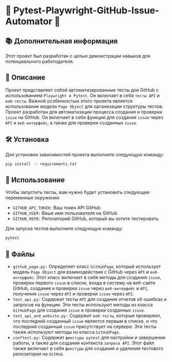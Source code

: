 # 🚀 Pytest-Playwright-GitHub-Issue-Automator 🚀

## 📚 Дополнительная информация
Этот проект был разработан с целью демонстрации навыков для потенциального работодателя.

## 📝 Описание
Проект представляет собой автоматизированные тесты для GitHub с использованием `Playwright и Pytest`. Он включает в себя `тесты API` и `веб-тесты`. Важной особенностью этого проекта является использование модели `Page Object` для организации структуры тестов.
Проект разработан для автоматизации процесса создания и проверки `issue` на GitHub. Он включает в себя функции для создания `issue` через `API` и `веб-интерфейс`, а также для проверки созданных `issue`.

## 🛠️ Установка
Для установки зависимостей проекта выполните следующую команду:
```bash
pip install -r requirements.txt
```
## 🏃 Использование
Чтобы запустить тесты, вам нужно будет установить следующие переменные окружения:
- `GITHUB_API_TOKEN:` Ваш токен API GitHub
- `GITHUB_USER:` Ваше имя пользователя на GitHub
- `GITHUB_REPO:` Репозиторий GitHub, который вы хотите тестировать
  
Для запуска тестов выполните следующую команду:
```bash
pytest
```
## 📁 Файлы
- `github_page.py:` Определяет класс `GitHubPage`, который использует модель `Page Object` для взаимодействия с GitHub через `API` и `веб-интерфейс`. Этот класс включает в себя методы для создания `issue`, проверки первого `issue` в списке, входа в систему на веб-сайте GitHub, создания и проверки `issue` через `веб-интерфейс` и `API`, получения `issue` через `API` и проверки `issue` через `API`.
- `test_api.py:` Содержит тесты `API` для создания отчетов об ошибках и запросов на функции. Эти тесты используют методы из класса `GitHubPage` для создания `issue` и проверки созданных `issue`.
- `test_api_and_website.py:` Содержит `веб-тесты`, которые проверяют, что последний созданный `issue` является первым в списке, и что последний созданный `issue` присутствует на сервере. Эти тесты также используют методы из класса `GitHubPage`.
- `conftest.py:` Содержит `фикстуры pytest` для настройки и завершения работы, а также для создания контекста `запроса API`. Этот файл также включает в себя `фикстуры` для создания и удаления тестового репозитория на `GitHub`.
